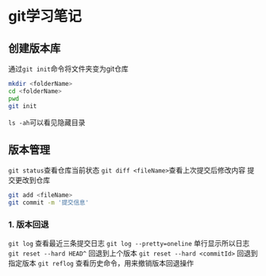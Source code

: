 # git学习笔记

## 创建版本库

通过`git init`命令将文件夹变为git仓库
```bash
mkdir <folderName>
cd <folderName>
pwd
git init
```
`ls -ah`可以看见隐藏目录

## 版本管理

`git status`查看仓库当前状态
`git diff <fileName>`查看上次提交后修改内容
提交更改到仓库
```bash
git add <fileName>
git commit -m '提交信息'
```

### 1. 版本回退
`git log` 查看最近三条提交日志
`git log --pretty=oneline` 单行显示所以日志
`git reset --hard HEAD^` 回退到上个版本
`git reset --hard <commitId>` 回退到指定版本
`git reflog` 查看历史命令，用来撤销版本回退操作
